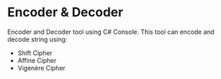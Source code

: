 # Encoder & Decoder

Encoder and Decoder tool using C# Console. This tool can encode and decode string using:

- Shift Cipher
- Affine Cipher
- Vigenère Cipher
